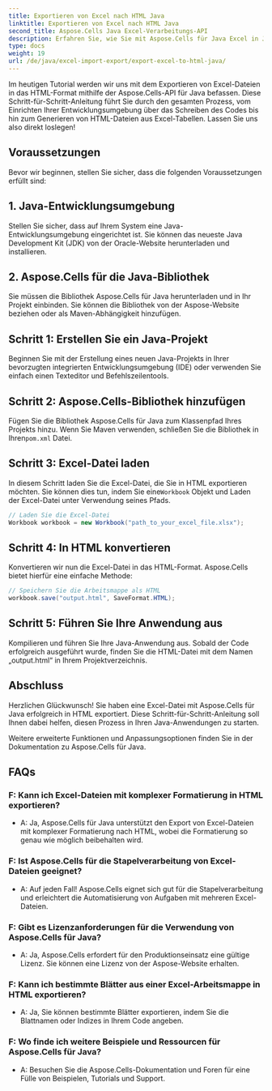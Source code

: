 ```yaml
---
title: Exportieren von Excel nach HTML Java
linktitle: Exportieren von Excel nach HTML Java
second_title: Aspose.Cells Java Excel-Verarbeitungs-API
description: Erfahren Sie, wie Sie mit Aspose.Cells für Java Excel in Java in HTML exportieren. Folgen Sie dieser Schritt-für-Schritt-Anleitung mit Quellcode, um Ihre Excel-Dateien mühelos in HTML zu konvertieren.
type: docs
weight: 19
url: /de/java/excel-import-export/export-excel-to-html-java/
---
```

Im heutigen Tutorial werden wir uns mit dem Exportieren von Excel-Dateien in das HTML-Format mithilfe der Aspose.Cells-API für Java befassen. Diese Schritt-für-Schritt-Anleitung führt Sie durch den gesamten Prozess, vom Einrichten Ihrer Entwicklungsumgebung über das Schreiben des Codes bis hin zum Generieren von HTML-Dateien aus Excel-Tabellen. Lassen Sie uns also direkt loslegen!

## Voraussetzungen

Bevor wir beginnen, stellen Sie sicher, dass die folgenden Voraussetzungen erfüllt sind:

## 1. Java-Entwicklungsumgebung

Stellen Sie sicher, dass auf Ihrem System eine Java-Entwicklungsumgebung eingerichtet ist. Sie können das neueste Java Development Kit (JDK) von der Oracle-Website herunterladen und installieren.

## 2. Aspose.Cells für die Java-Bibliothek

Sie müssen die Bibliothek Aspose.Cells für Java herunterladen und in Ihr Projekt einbinden. Sie können die Bibliothek von der Aspose-Website beziehen oder als Maven-Abhängigkeit hinzufügen.

## Schritt 1: Erstellen Sie ein Java-Projekt

Beginnen Sie mit der Erstellung eines neuen Java-Projekts in Ihrer bevorzugten integrierten Entwicklungsumgebung (IDE) oder verwenden Sie einfach einen Texteditor und Befehlszeilentools.

## Schritt 2: Aspose.Cells-Bibliothek hinzufügen

 Fügen Sie die Bibliothek Aspose.Cells für Java zum Klassenpfad Ihres Projekts hinzu. Wenn Sie Maven verwenden, schließen Sie die Bibliothek in Ihren`pom.xml` Datei.

## Schritt 3: Excel-Datei laden

 In diesem Schritt laden Sie die Excel-Datei, die Sie in HTML exportieren möchten. Sie können dies tun, indem Sie eine`Workbook` Objekt und Laden der Excel-Datei unter Verwendung seines Pfads.

```java
// Laden Sie die Excel-Datei
Workbook workbook = new Workbook("path_to_your_excel_file.xlsx");
```

## Schritt 4: In HTML konvertieren

Konvertieren wir nun die Excel-Datei in das HTML-Format. Aspose.Cells bietet hierfür eine einfache Methode:

```java
// Speichern Sie die Arbeitsmappe als HTML
workbook.save("output.html", SaveFormat.HTML);
```

## Schritt 5: Führen Sie Ihre Anwendung aus

Kompilieren und führen Sie Ihre Java-Anwendung aus. Sobald der Code erfolgreich ausgeführt wurde, finden Sie die HTML-Datei mit dem Namen „output.html“ in Ihrem Projektverzeichnis.

## Abschluss

Herzlichen Glückwunsch! Sie haben eine Excel-Datei mit Aspose.Cells für Java erfolgreich in HTML exportiert. Diese Schritt-für-Schritt-Anleitung soll Ihnen dabei helfen, diesen Prozess in Ihren Java-Anwendungen zu starten.

Weitere erweiterte Funktionen und Anpassungsoptionen finden Sie in der Dokumentation zu Aspose.Cells für Java.


## FAQs

###	F: Kann ich Excel-Dateien mit komplexer Formatierung in HTML exportieren?
   - A: Ja, Aspose.Cells für Java unterstützt den Export von Excel-Dateien mit komplexer Formatierung nach HTML, wobei die Formatierung so genau wie möglich beibehalten wird.

### F: Ist Aspose.Cells für die Stapelverarbeitung von Excel-Dateien geeignet?
   - A: Auf jeden Fall! Aspose.Cells eignet sich gut für die Stapelverarbeitung und erleichtert die Automatisierung von Aufgaben mit mehreren Excel-Dateien.

### F: Gibt es Lizenzanforderungen für die Verwendung von Aspose.Cells für Java?
   - A: Ja, Aspose.Cells erfordert für den Produktionseinsatz eine gültige Lizenz. Sie können eine Lizenz von der Aspose-Website erhalten.

### F: Kann ich bestimmte Blätter aus einer Excel-Arbeitsmappe in HTML exportieren?
   - A: Ja, Sie können bestimmte Blätter exportieren, indem Sie die Blattnamen oder Indizes in Ihrem Code angeben.

### F: Wo finde ich weitere Beispiele und Ressourcen für Aspose.Cells für Java?
   - A: Besuchen Sie die Aspose.Cells-Dokumentation und Foren für eine Fülle von Beispielen, Tutorials und Support.